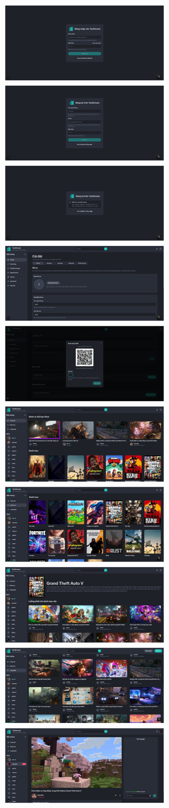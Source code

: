 ![](public/display-img/login.png)

![](public/display-img/signup.png)

![](public/display-img/verify.png)

![](public/display-img/dashboard.png)

![](public/display-img/totp.png)

![](public/display-img/home.png)

![](public/display-img/category-all.png)

![](public/display-img/category-slug.png)

![](public/display-img/all-stream.png)

![](public/display-img/stream.png)






